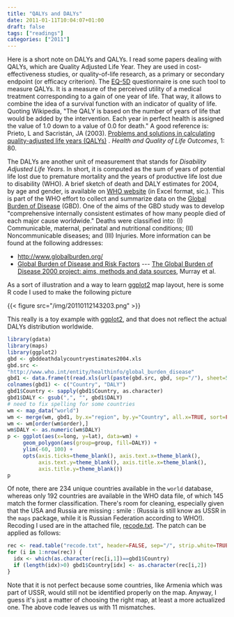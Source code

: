 ```yaml
---
title: "QALYs and DALYs"
date: 2011-01-11T10:04:07+01:00
draft: false
tags: ["readings"]
categories: ["2011"]
---
```


Here is a short note on DALYs and QALYs. I read some papers dealing with QALYs, which are Quality Adjusted Life Year. They are used in cost-effectiveness studies, or quality-of-life research, as a primary or secondary endpoint (or efficacy criterion). The [EQ-5D](http://www.euroqol.org/eq-5d/) questionnaire is one such tool to measure QALYs. It is a measure of the perceived utility of a medical treatment corresponding to a gain of one year of life. That way, it allows to combine the idea of a survival function with an indicator of quality of life. Quoting Wikipedia, "The QALY is based on the number of years of life that would be added by the intervention. Each year in perfect health is assigned the value of 1.0 down to a value of 0.0 for death." A good reference is: Prieto, L and Sacristán, JA (2003). [Problems and solutions in calculating quality-adjusted life years (QALYs)](http://www.hqlo.com/content/1/1/80) . *Health and Quality of Life Outcomes*, 1: 80.

The DALYs are another unit of measurement that stands for *Disability Adjusted Life Years*. In short, it is computed as the sum of years of potential life lost due to premature mortality and the years of productive life lost due to disability (WHO). A brief sketch of death and DALY estimates for 2004, by age and gender, is available on [WHO website](http://www.who.int/healthinfo/global_burden_disease/estimates_country/en/index.html) (in Excel format, sic.). This is part of the WHO effort to collect and summarize data on the [Global Burden of Disease](http://www.who.int/healthinfo/global_burden_disease/en/) (GBD). One of the aims of the GBD study was to develop "comprehensive internally consistent estimates of how many people died of each major cause worldwide." Deaths were classified into: (I) Communicable, maternal, perinatal and nutritional conditions; (II) Noncommunicable diseases; and (III) Injuries. More information can be found at the following addresses:

- <http://www.globalburden.org/>
- [Global Burden of Disease and Risk Factors](http://www.ncbi.nlm.nih.gov/books/NBK11812/) --- [The Global Burden of Disease 2000 project: aims, methods and data sources](http://www.hsph.harvard.edu/burdenofdisease/publications/papers/gbd2000.pdf), Murray et al.

As a sort of illustration and a way to learn [ggplot2](http://had.co.nz/ggplot2/) map layout, here is some R code I used to make the following picture

{{< figure src="/img/20110112143203.png" >}}

This really is a toy example with [ggplot2](http://had.co.nz/ggplot2/), and that does not reflect the actual DALYs distribution worldwide.

```r
library(gdata)
library(maps)
library(ggplot2)
gbd <- gbddeathdalycountryestimates2004.xls
gbd.src <-
"http://www.who.int/entity/healthinfo/global_burden_disease"
gbd1 <- data.frame(t(read.xls(url(paste(gbd.src, gbd, sep="/"), sheet=5)[c(5,11),8:199]))
colnames(gbd1) <- c("Country", "DALY")
gbd1$Country <- sapply(gbd1$Country, as.character)
gbd1$DALY <- gsub(",", "", gbd1$DALY)
# need to fix spelling for some countries
wm <- map_data("world")
wm <- merge(wm, gbd1, by.x="region", by.y="Country", all.x=TRUE, sort=FALSE)
wm <- wm[order(wm$order),]
wm$DALY <- as.numeric(wm$DALY)
p <- ggplot(aes(x=long, y=lat), data=wm) +
     geom_polygon(aes(group=group, fill=DALY)) +
     ylim(-60, 100) +
     opts(axis.ticks=theme_blank(), axis.text.x=theme_blank(),
          axis.text.y=theme_blank(), axis.title.x=theme_blank(),
          axis.title.y=theme_blank())
p
```

Of note, there are 234 unique countries available in the `world` database, whereas only 192 countries are available in the WHO data file, of which 145 match the former classification. There's room for cleaning, especially given that the USA and Russia are missing : smile : (Russia is still know as USSR in the `maps` package, while it is Russian Federation according to WHO!). Recoding I used are in the attached file, [recode.txt](/pub/recode.txt). The patch can be applied as follows:

```r
rec <- read.table("recode.txt", header=FALSE, sep="/", strip.white=TRUE)
for (i in 1:nrow(rec)) {
  idx <- which(as.character(rec[i,1])==gbd1$Country)
  if (length(idx)>0) gbd1$Country[idx] <- as.character(rec[i,2])
}
```

Note that it is not perfect because some countries, like Armenia which was part of USSR, would still not be identified properly on the map. Anyway, I guess it's just a matter of choosing the right map, at least a more actualized one. The above code leaves us with 11 mismatches.

